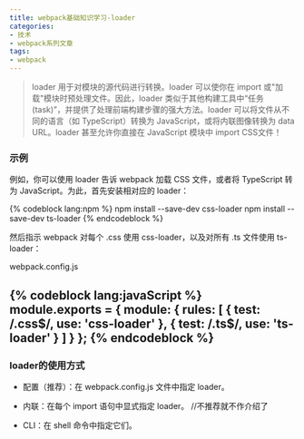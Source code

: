 ```yaml
---
title: webpack基础知识学习-loader
categories:
- 技术
- webpack系列文章
tags:
- webpack
---
```


>loader 用于对模块的源代码进行转换。loader 可以使你在 import 或"加载"模块时预处理文件。因此，loader 类似于其他构建工具中“任务(task)”，并提供了处理前端构建步骤的强大方法。loader 可以将文件从不同的语言（如 TypeScript）转换为 JavaScript，或将内联图像转换为 data URL。loader 甚至允许你直接在 JavaScript 模块中 import CSS文件！




### 示例

例如，你可以使用 loader 告诉 webpack 加载 CSS 文件，或者将 TypeScript 转为 JavaScript。为此，首先安装相对应的 loader：

{% codeblock lang:npm %}
npm install --save-dev css-loader
npm install --save-dev ts-loader
{% endcodeblock %}

然后指示 webpack 对每个 .css 使用 css-loader，以及对所有 .ts 文件使用 ts-loader：

webpack.config.js

{% codeblock lang:javaScript %}
module.exports = {
  module: {
    rules: [
      { test: /\.css$/, use: 'css-loader' },
      { test: /\.ts$/, use: 'ts-loader' }
    ]
  }
};
{% endcodeblock %}
-----
<!--more-->

### loader的使用方式

* 配置（推荐）：在 webpack.config.js 文件中指定 loader。
+ 内联：在每个 import 语句中显式指定 loader。 //不推荐就不作介绍了
- CLI：在 shell 命令中指定它们。